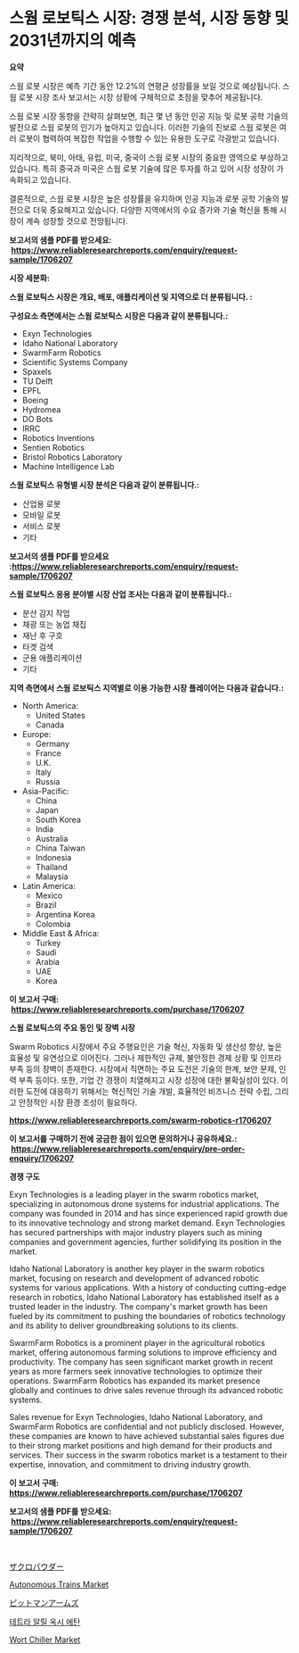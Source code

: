 <p><h1>스웜 로보틱스 시장: 경쟁 분석, 시장 동향 및 2031년까지의 예측</h1></p><p><strong>요약</strong></p>
<p><p>스웜 로봇 시장은 예측 기간 동안 12.2%의 연평균 성장률을 보일 것으로 예상됩니다. 스웜 로봇 시장 조사 보고서는 시장 상황에 구체적으로 초점을 맞추어 제공됩니다.</p><p>스웜 로봇 시장 동향을 간략히 살펴보면, 최근 몇 년 동안 인공 지능 및 로봇 공학 기술의 발전으로 스웜 로봇의 인기가 높아지고 있습니다. 이러한 기술의 진보로 스웜 로봇은 여러 로봇이 협력하여 복잡한 작업을 수행할 수 있는 유용한 도구로 각광받고 있습니다.</p><p>지리적으로, 북미, 아태, 유럽, 미국, 중국이 스웜 로봇 시장의 중요한 영역으로 부상하고 있습니다. 특히 중국과 미국은 스웜 로봇 기술에 많은 투자를 하고 있어 시장 성장이 가속화되고 있습니다.</p><p>결론적으로, 스웜 로봇 시장은 높은 성장률을 유지하며 인공 지능과 로봇 공학 기술의 발전으로 더욱 중요해지고 있습니다. 다양한 지역에서의 수요 증가와 기술 혁신을 통해 시장이 계속 성장할 것으로 전망됩니다.</p></p>
<p><strong>보고서의 샘플 PDF를 받으세요: &nbsp;<a href="https://www.reliableresearchreports.com/enquiry/request-sample/1706207">https://www.reliableresearchreports.com/enquiry/request-sample/1706207</a></strong></p>
<p><strong>시장 세분화:</strong></p>
<p><strong> 스웜 로보틱스 시장은 개요, 배포, 애플리케이션 및 지역으로 더 분류됩니다. :</strong></p>
<p><strong>구성요소 측면에서는 스웜 로보틱스 시장은 다음과 같이 분류됩니다.:</strong></p>
<p><ul><li>Exyn Technologies</li><li>Idaho National Laboratory</li><li>SwarmFarm Robotics</li><li>Scientific Systems Company</li><li>Spaxels</li><li>TU Delft</li><li>EPFL</li><li>Boeing</li><li>Hydromea</li><li>DO Bots</li><li>IRRC</li><li>Robotics Inventions</li><li>Sentien Robotics</li><li>Bristol Robotics Laboratory</li><li>Machine Intelligence Lab</li></ul></p>
<p><strong> 스웜 로보틱스 유형별 시장 분석은 다음과 같이 분류됩니다.:</strong></p>
<p><ul><li>산업용 로봇</li><li>모바일 로봇</li><li>서비스 로봇</li><li>기타</li></ul></p>
<p><strong>보고서의 샘플 PDF를 받으세요 :<a href="https://www.reliableresearchreports.com/enquiry/request-sample/1706207">https://www.reliableresearchreports.com/enquiry/request-sample/1706207</a></strong></p>
<p><strong> 스웜 로보틱스 응용 분야별 시장 산업 조사는 다음과 같이 분류됩니다.:</strong></p>
<p><ul><li>분산 감지 작업</li><li>채광 또는 농업 채집</li><li>재난 후 구호</li><li>타겟 검색</li><li>군용 애플리케이션</li><li>기타</li></ul></p>
<p><strong>지역 측면에서 스웜 로보틱스 지역별로 이용 가능한 시장 플레이어는 다음과 같습니다.:</strong></p>
<p><ul>
    <li>
        North America:
        <ul>
            <li>United States</li>
            <li>Canada</li>
        </ul>
    </li>
    <li>
        Europe:
        <ul>
            <li>Germany</li>
            <li>France</li>
            <li>U.K.</li>
            <li>Italy</li>
            <li>Russia</li>
        </ul>
    </li>
    <li>
        Asia-Pacific:
        <ul>
            <li>China</li>
            <li>Japan</li>
            <li>South Korea</li>
            <li>India</li>
            <li>Australia</li>
            <li>China Taiwan</li>
            <li>Indonesia</li>
            <li>Thailand</li>
            <li>Malaysia</li>
        </ul>
    </li>
    <li>
        Latin America:
        <ul>
            <li>Mexico</li>
            <li>Brazil</li>
            <li>Argentina Korea</li>
            <li>Colombia</li>
        </ul>
    </li>
    <li>
        Middle East & Africa:
        <ul>
            <li>Turkey</li>
            <li>Saudi</li>
            <li>Arabia</li>
            <li>UAE</li>
            <li>Korea</li>
        </ul>
    </li>
    </ul></p>
<p><strong>이 보고서 구매: &nbsp;<a href="https://www.reliableresearchreports.com/purchase/1706207">https://www.reliableresearchreports.com/purchase/1706207</a></strong></p>
<p><strong>스웜 로보틱스의 주요 동인 및 장벽 시장</strong></p>
<p><p>Swarm Robotics 시장에서 주요 주행요인은 기술 혁신, 자동화 및 생산성 향상, 높은 효율성 및 유연성으로 이어진다. 그러나 제한적인 규제, 불안정한 경제 상황 및 인프라 부족 등의 장벽이 존재한다. 시장에서 직면하는 주요 도전은 기술의 한계, 보안 문제, 인력 부족 등이다. 또한, 기업 간 경쟁이 치열해지고 시장 성장에 대한 불확실성이 있다. 이러한 도전에 대응하기 위해서는 혁신적인 기술 개발, 효율적인 비즈니스 전략 수립, 그리고 안정적인 시장 환경 조성이 필요하다.</p></p>
<p><strong><a href="https://www.reliableresearchreports.com/swarm-robotics-r1706207">https://www.reliableresearchreports.com/swarm-robotics-r1706207</a></strong></p>
<p><strong>이 보고서를 구매하기 전에 궁금한 점이 있으면 문의하거나 공유하세요.: &nbsp;<a href="https://www.reliableresearchreports.com/enquiry/pre-order-enquiry/1706207">https://www.reliableresearchreports.com/enquiry/pre-order-enquiry/1706207</a></strong></p>
<p><strong>경쟁 구도</strong></p>
<p><p>Exyn Technologies is a leading player in the swarm robotics market, specializing in autonomous drone systems for industrial applications. The company was founded in 2014 and has since experienced rapid growth due to its innovative technology and strong market demand. Exyn Technologies has secured partnerships with major industry players such as mining companies and government agencies, further solidifying its position in the market.</p><p>Idaho National Laboratory is another key player in the swarm robotics market, focusing on research and development of advanced robotic systems for various applications. With a history of conducting cutting-edge research in robotics, Idaho National Laboratory has established itself as a trusted leader in the industry. The company's market growth has been fueled by its commitment to pushing the boundaries of robotics technology and its ability to deliver groundbreaking solutions to its clients.</p><p>SwarmFarm Robotics is a prominent player in the agricultural robotics market, offering autonomous farming solutions to improve efficiency and productivity. The company has seen significant market growth in recent years as more farmers seek innovative technologies to optimize their operations. SwarmFarm Robotics has expanded its market presence globally and continues to drive sales revenue through its advanced robotic systems.</p><p>Sales revenue for Exyn Technologies, Idaho National Laboratory, and SwarmFarm Robotics are confidential and not publicly disclosed. However, these companies are known to have achieved substantial sales figures due to their strong market positions and high demand for their products and services. Their success in the swarm robotics market is a testament to their expertise, innovation, and commitment to driving industry growth.</p></p>
<p><strong>이 보고서 구매: &nbsp; <a href="https://www.reliableresearchreports.com/purchase/1706207">https://www.reliableresearchreports.com/purchase/1706207</a></strong></p>
<p><strong>보고서의 샘플 PDF를 받으세요: &nbsp;<a href="https://www.reliableresearchreports.com/enquiry/request-sample/1706207">https://www.reliableresearchreports.com/enquiry/request-sample/1706207</a></strong><strong></strong></p>
<p>&nbsp;</p>
<p><p><a href="https://github.com/one-cool-chick/Market-Research-Report-List-1/blob/main/340755822054.md">ザクロパウダー</a></p><p><a href="https://www.linkedin.com/pulse/autonomous-trains-market-size-growth-forecast-from-2024-2031-1c6ve?trackingId=n8HKUwrKJH5yqooxxH5vwQ%3D%3D">Autonomous Trains Market</a></p><p><a href="https://medium.com/@laceyzemlak1/%E3%83%94%E3%83%83%E3%83%88%E3%83%9E%E3%83%B3%E3%82%A2%E3%83%BC%E3%83%A0%E5%B8%82%E5%A0%B4%E3%81%AE%E5%B1%95%E6%9C%9B-%E6%A5%AD%E7%95%8C%E6%A6%82%E8%A6%81%E3%81%A8%E4%BA%88%E6%B8%AC-2024%E5%B9%B4%E3%81%8B%E3%82%892031%E5%B9%B4-c07548620172">ピットマンアームズ</a></p><p><a href="https://medium.com/@munchkin678568/%ED%85%8C%ED%8A%B8%EB%9D%BC%EC%95%8C%EB%A6%AC%EC%98%AC%EB%A1%9D%EC%8B%9C%EC%97%90%ED%83%84-%EC%8B%9C%EC%9E%A5-%EB%A9%94%ED%8A%B8%EB%A6%AD%EC%8A%A4%EC%9D%98-%ED%95%B4%EB%8F%85-%EC%8B%9C%EC%9E%A5-%EC%A0%90%EC%9C%A0%EC%9C%A8-%ED%8A%B8%EB%A0%8C%EB%93%9C-%EB%B0%8F-%EC%84%B1%EC%9E%A5-%ED%8C%A8%ED%84%B4-669941502076">테트라 알릴 옥시 에탄</a></p><p><a href="https://github.com/dimitrishawkinswaynenp91rgz/Market-Research-Report-List-2/blob/main/wort-chiller-market.md">Wort Chiller Market</a></p></p>